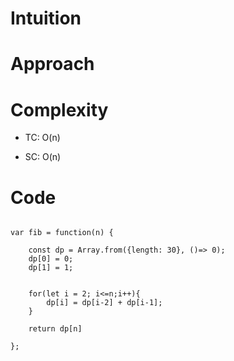 # Intuition

# Approach

<!-- Describe your approach to solving the problem. -->

# Complexity

- TC: O(n)
<!-- Add your time complexity here, e.g. $$O(n)$$ -->

- SC: O(n)

# Code

```

var fib = function(n) {

    const dp = Array.from({length: 30}, ()=> 0);
    dp[0] = 0;
    dp[1] = 1;


    for(let i = 2; i<=n;i++){
        dp[i] = dp[i-2] + dp[i-1];
    }

    return dp[n]

};
```
